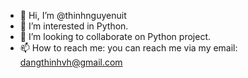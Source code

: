 - 👋 Hi, I’m @thinhnguyenuit
- 👀 I’m interested in Python.
- 💞️ I’m looking to collaborate on Python project.
- 📫 How to reach me: you can reach me via my email: dangthinhvh@gmail.com

<!---
thinhnguyenuit/thinhnguyenuit is a ✨ special ✨ repository because its `README.md` (this file) appears on your GitHub profile.
You can click the Preview link to take a look at your changes.
--->
